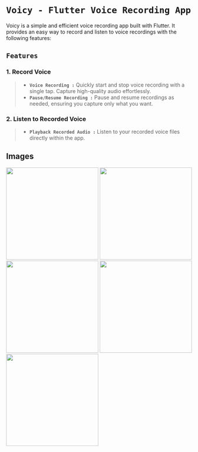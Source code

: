 # `Voicy - Flutter Voice Recording App`

Voicy is a simple and efficient voice recording app built with Flutter. It provides an easy way to record and listen to voice recordings with the following features:

## `Features`

### 1. Record Voice
> - **`Voice Recording :`** Quickly start and stop voice recording with a single tap. Capture high-quality audio effortlessly.
> - **`Pause/Resume Recording :`** Pause and resume recordings as needed, ensuring you capture only what you want.

### 2. Listen to Recorded Voice
> - **`Playback Recorded Audio :`** Listen to your recorded voice files directly within the app.

## Images

<img src="https://github.com/JayKalsariya/voice_recorder_2/assets/141019761/ed010f6d-c163-432d-a38c-6d796b7b21e7" width="250">

<img src="https://github.com/JayKalsariya/voice_recorder_2/assets/141019761/5c599067-a60f-4b7c-bf3f-21b1c2b6b422" width="250">

<img src="https://github.com/JayKalsariya/voice_recorder_2/assets/141019761/d85c71b6-dd49-4b39-b6c5-1dbf1b0f22b4" width="250">

<img src="https://github.com/JayKalsariya/voice_recorder_2/assets/141019761/3178e220-aa1b-4fcc-97e1-0fb41ada34de" width="250">

<img src="https://github.com/JayKalsariya/voice_recorder_2/assets/141019761/34b21e70-7930-465a-a9cf-e6cfdbc9102a" width="250">
